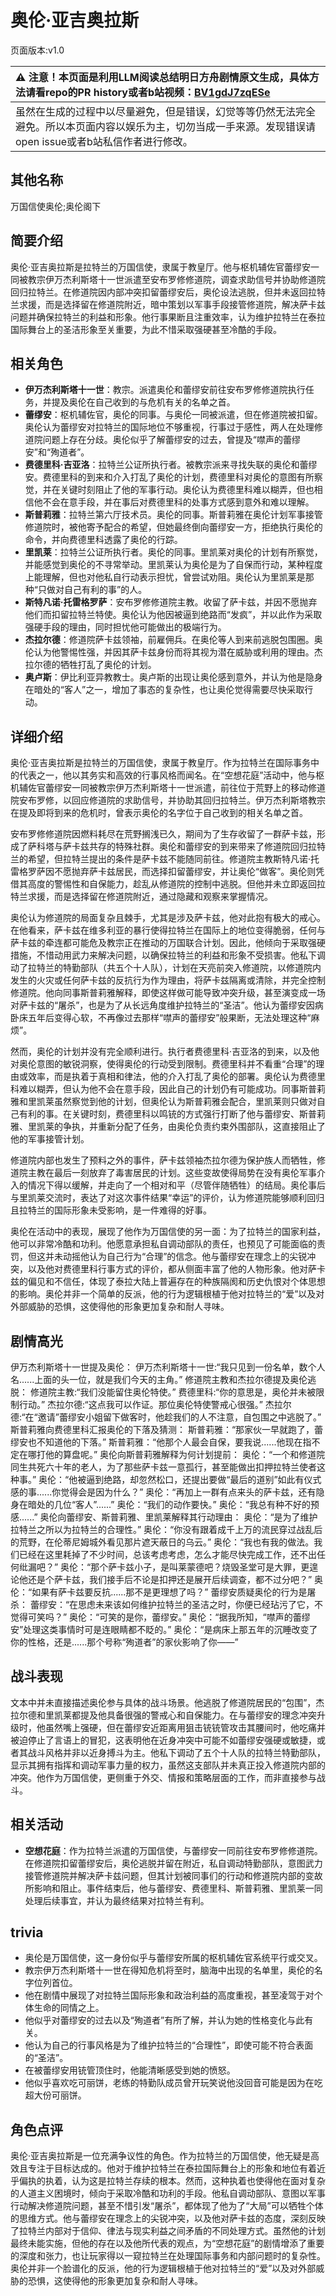 # 奥伦·亚吉奥拉斯
页面版本:v1.0
 

| :warning: 注意！本页面是利用LLM阅读总结明日方舟剧情原文生成，具体方法请看repo的PR history或者b站视频：[BV1gdJ7zqESe](https://www.bilibili.com/video/BV1gdJ7zqESe/)         |
|:----------------------------|
| 虽然在生成的过程中以尽量避免，但是错误，幻觉等等仍然无法完全避免。所以本页面内容以娱乐为主，切勿当成一手来源。发现错误请open issue或者b站私信作者进行修改。|



## 其他名称
万国信使奥伦;奥伦阁下
## 简要介绍
奥伦·亚吉奥拉斯是拉特兰的万国信使，隶属于教皇厅。他与枢机辅佐官蕾缪安一同被教宗伊万杰利斯塔十一世派遣至安布罗修修道院，调查求助信号并协助修道院回归拉特兰。在修道院因内部冲突扣留蕾缪安后，奥伦设法逃脱，但并未返回拉特兰求援，而是选择留在修道院附近，暗中策划以军事手段接管修道院，解决萨卡兹问题并确保拉特兰的利益和形象。他行事果断且注重效率，认为维护拉特兰在泰拉国际舞台上的圣洁形象至关重要，为此不惜采取强硬甚至冷酷的手段。
## 相关角色
-   **伊万杰利斯塔十一世**：教宗。派遣奥伦和蕾缪安前往安布罗修修道院执行任务，并提及奥伦在自己收到的与危机有关的名单之首。
-   **蕾缪安**：枢机辅佐官，奥伦的同事。与奥伦一同被派遣，但在修道院被扣留。奥伦认为蕾缪安对拉特兰的国际地位不够重视，行事过于感性，两人在处理修道院问题上存在分歧。奥伦似乎了解蕾缪安的过去，曾提及“噤声的蕾缪安”和“殉道者”。
-   **费德里科·吉亚洛**：拉特兰公证所执行者。被教宗派来寻找失联的奥伦和蕾缪安。费德里科的到来和介入打乱了奥伦的计划，费德里科对奥伦的意图有所察觉，并在关键时刻阻止了他的军事行动。奥伦认为费德里科难以糊弄，但也相信他不会在意手段，并在事后对费德里科的处事方式感到意外和难以理解。
-   **斯普莉雅**：拉特兰第六厅技术员。奥伦的同事。斯普莉雅在奥伦计划军事接管修道院时，被他寄予配合的希望，但她最终倒向蕾缪安一方，拒绝执行奥伦的命令，并向费德里科透露了奥伦的行踪。
-   **里凯莱**：拉特兰公证所执行者。奥伦的同事。里凯莱对奥伦的计划有所察觉，并能感觉到奥伦的不寻常举动。里凯莱认为奥伦是为了自保而行动，某种程度上能理解，但也对他私自行动表示担忧，曾尝试劝阻。奥伦认为里凯莱是那种“只做对自己有利的事”的人。
-   **斯特凡诺·托雷格罗萨**：安布罗修修道院主教。收留了萨卡兹，并因不愿抛弃他们而扣留拉特兰特使。奥伦认为他因被逼到绝路而“发疯”，并以此作为采取强硬手段的理由，同时担忧他可能做出的极端行为。
-   **杰拉尔德**：修道院萨卡兹领袖，前雇佣兵。在奥伦等人到来前逃脱包围圈。奥伦认为他警惕性强，并因其萨卡兹身份而将其视为潜在威胁或利用的理由。杰拉尔德的牺牲打乱了奥伦的计划。
-   **奥卢斯**：伊比利亚异教教士。奥卢斯的出现让奥伦感到意外，并认为他是隐身在暗处的“客人”之一，增加了事态的复杂性，也让奥伦觉得需要尽快采取行动。
## 详细介绍
奥伦·亚吉奥拉斯是拉特兰的万国信使，隶属于教皇厅。作为拉特兰在国际事务中的代表之一，他以其务实和高效的行事风格而闻名。在“空想花庭”活动中，他与枢机辅佐官蕾缪安一同被教宗伊万杰利斯塔十一世派遣，前往位于荒野上的移动修道院安布罗修，以回应修道院的求助信号，并协助其回归拉特兰。伊万杰利斯塔教宗在提及即将到来的危机时，曾表示奥伦的名字位于自己收到的相关名单之首。

安布罗修修道院因燃料耗尽在荒野搁浅已久，期间为了生存收留了一群萨卡兹，形成了萨科塔与萨卡兹共存的特殊社群。奥伦和蕾缪安的到来带来了修道院回归拉特兰的希望，但拉特兰提出的条件是萨卡兹不能随同前往。修道院主教斯特凡诺·托雷格罗萨因不愿抛弃萨卡兹居民，而选择扣留蕾缪安，并让奥伦“做客”。奥伦则凭借其高度的警惕性和自保能力，趁乱从修道院的控制中逃脱。但他并未立即返回拉特兰求援，而是选择留在修道院附近，通过隐藏和观察来掌握情况。

奥伦认为修道院的局面复杂且棘手，尤其是涉及萨卡兹，他对此抱有极大的戒心。在他看来，萨卡兹在维多利亚的暴行使得拉特兰在国际上的地位变得脆弱，任何与萨卡兹的牵连都可能危及教宗正在推动的万国联合计划。因此，他倾向于采取强硬措施，不惜动用武力来解决问题，以确保拉特兰的利益和形象不受损害。他私下调动了拉特兰的特勤部队（共五个十人队），计划在天亮前突入修道院，以修道院内发生的火灾或任何萨卡兹的反抗行为作为理由，将萨卡兹隔离或清除，并完全控制修道院。他向同事斯普莉雅解释，即使这样做可能导致冲突升级，甚至演变成一场对萨卡兹的“屠杀”，也是为了从长远角度维护拉特兰的“圣洁”。他认为蕾缪安因病卧床五年后变得心软，不再像过去那样“噤声的蕾缪安”般果断，无法处理这种“麻烦”。

然而，奥伦的计划并没有完全顺利进行。执行者费德里科·吉亚洛的到来，以及他对奥伦意图的敏锐洞察，使得奥伦的行动受到限制。费德里科并不看重“合理”的理由或效率，而是执着于真相和律法，他的介入打乱了奥伦的部署。奥伦认为费德里科难以糊弄，但认为他不会在意手段，因此自己的计划仍有可能成功。同事斯普莉雅和里凯莱虽然察觉到他的计划，但奥伦认为斯普莉雅会配合，里凯莱则只做对自己有利的事。在关键时刻，费德里科以鸣铳的方式强行打断了他与蕾缪安、斯普莉雅、里凯莱的争执，并重新分配了任务，由奥伦负责约束外围部队，这直接阻止了他的军事接管计划。

修道院内部也发生了预料之外的事件，萨卡兹领袖杰拉尔德为保护族人而牺牲，修道院主教在最后一刻放弃了毒害居民的计划。这些变故使得局势在没有奥伦军事介入的情况下得以缓解，并走向了一个相对和平（尽管伴随牺牲）的结局。奥伦事后与里凯莱交流时，表达了对这次事件结果“幸运”的评价，认为修道院能够顺利回归且拉特兰的国际形象未受影响，是一件难得的好事。

奥伦在活动中的表现，展现了他作为万国信使的另一面：为了拉特兰的国家利益，他可以非常冷酷和功利。他愿意承担私自调动部队的责任，也预见了可能面临的责罚，但这并未动摇他认为自己行为“合理”的信念。他与蕾缪安在理念上的尖锐冲突，以及他对费德里科行事方式的评价，都从侧面丰富了他的人物形象。他对萨卡兹的偏见和不信任，体现了泰拉大陆上普遍存在的种族隔阂和历史仇恨对个体思想的影响。奥伦并非一个简单的反派，他的行为逻辑根植于他对拉特兰的“爱”以及对外部威胁的恐惧，这使得他的形象更加复杂和耐人寻味。
## 剧情高光
伊万杰利斯塔十一世提及奥伦：
伊万杰利斯塔十一世:“我只见到一份名单，数个人名......上面的头一位，就是我们今天的主角。”
修道院主教和杰拉尔德提及奥伦逃脱：
修道院主教:“我们没能留住奥伦特使。”
费德里科:“你的意思是，奥伦并未被限制行动。”
杰拉尔德:“这点我可以作证。那位奥伦特使警戒心很强。”
杰拉尔德:“在“邀请”蕾缪安小姐留下做客时，他趁我们的人不注意，自包围之中逃脱了。”
斯普莉雅向费德里科汇报奥伦的下落及猜测：
斯普莉雅：“那家伙一早就跑了，蕾缪安也不知道他的下落。”
斯普莉雅：“他那个人最会自保，要我说......他现在指不定在哪打他的算盘呢。”
奥伦向斯普莉雅解释为何计划提前：
奥伦：“一个和修道院同生共死六十年的老人，为了那些萨卡兹一意孤行，甚至能做出扣押拉特兰使者这种事。”
奥伦：“他被逼到绝路，却忽然松口，还提出要做“最后的道别”如此有仪式感的事......你觉得会是因为什么？”
奥伦：“再加上一群有点来头的萨卡兹，还有隐身在暗处的几位“客人”......”
奥伦：“我们的动作要快。”
奥伦：“我总有种不好的预感......”
奥伦向蕾缪安、斯普莉雅、里凯莱解释其行动理由：
奥伦：“是为了维护拉特兰之所以为拉特兰的合理性。”
奥伦：“你没有跟着成千上万的流民穿过战乱后的荒野，在伦蒂尼姆城外看见那片遮天蔽日的乌云。”
奥伦：“我也有我的做法。我们已经在这里耗掉了不少时间，总该考虑考虑，怎么才能尽快完成工作，还不出任何纰漏吧？”
奥伦：“那个萨卡兹小子，是叫莱蒙德吧？烧毁圣堂可是大罪，更遑论他还是个萨卡兹，我们接手后不论是扣押还是展开后续调查，都不过分吧？”
奥伦：“如果有萨卡兹要反抗......那不是更理想了吗？”
蕾缪安质疑奥伦的行为是屠杀：
蕾缪安：“在思虑未来该如何维护拉特兰的圣洁之时，你便已经玷污了它，不觉得可笑吗？”
奥伦：“可笑的是你，蕾缪安。”
奥伦：“据我所知，“噤声的蕾缪安”处理这类事情时可是连眼睛都不眨的。”
奥伦：“是病床上那五年的沉睡改变了你的性格，还是......那个号称“殉道者”的家伙影响了你——”
## 战斗表现
文本中并未直接描述奥伦参与具体的战斗场景。他逃脱了修道院居民的“包围”，杰拉尔德和里凯莱都提及他具备很强的警戒心和自保能力。在与蕾缪安的理念冲突升级时，他虽然嘴上强硬，但在蕾缪安近距离用狙击铳铳管攻击其腰间时，他吃痛并被迫停止了言语上的冒犯，这表明他在近身冲突中可能不如蕾缪安强硬或敏捷，或者其战斗风格并非以近身搏斗为主。他私下调动了五个十人队的拉特兰特勤部队，显示其拥有指挥和调动军事力量的权力，虽然这支部队并未真正投入修道院内部的冲突。他作为万国信使，更侧重于外交、情报和策略层面的工作，而非直接参与战斗。
## 相关活动
-   **空想花庭**：作为拉特兰派遣的万国信使，与蕾缪安一同前往安布罗修修道院。在修道院扣留蕾缪安后，奥伦逃脱并留在附近，私自调动特勤部队，意图武力接管修道院并解决萨卡兹问题，但其计划被同事们的行动和修道院内部的变故所影响和阻止。事件结束后，他与蕾缪安、费德里科、斯普莉雅、里凯莱一同处理后续事宜，并认为最终结果对拉特兰有利。
## trivia
-   奥伦是万国信使，这一身份似乎与蕾缪安所属的枢机辅佐官系统平行或交叉。
-   教宗伊万杰利斯塔十一世在得知危机将至时，脑海中出现的名单里，奥伦的名字位列首位。
-   他在剧情中展现了对拉特兰国际形象和政治利益的高度重视，甚至凌驾于对个体生命的同情之上。
-   他似乎对蕾缪安的过去以及“殉道者”有所了解，并认为她的性格变化与此有关。
-   他认为自己的行事风格是为了维护拉特兰的“合理性”，即使可能不符合表面的“圣洁”。
-   在被蕾缪安用铳管顶住时，他能清晰感受到她的愤怒。
-   他似乎喜欢吃可丽饼，老练的特勤队成员曾开玩笑说他没回音可能是因为在吃超大份可丽饼。
## 角色点评
奥伦·亚吉奥拉斯是一位充满争议性的角色。作为拉特兰的万国信使，他无疑是高效且专注于目标达成的。他对于维护拉特兰在泰拉国际舞台上的形象和地位有着近乎偏执的执着，认为这是拉特兰存续的根本。然而，这种执着也使得他在面对复杂的人道主义困境时，倾向于采取冷酷和功利的手段。他私自调动部队、意图以军事行动解决修道院问题，甚至不惜引发“屠杀”，都体现了他为了“大局”可以牺牲个体的思维方式。他与蕾缪安在理念上的尖锐冲突，以及他对萨卡兹的态度，深刻反映了拉特兰内部对于信仰、律法与现实利益之间矛盾的不同处理方式。虽然他的计划最终未能实施，但他的存在以及他所代表的观点，为“空想花庭”的剧情增添了重要的深度和张力，也让玩家得以一窥拉特兰在处理国际事务和内部问题时的复杂性。奥伦并非一个脸谱化的反派，他的行为逻辑根植于他对拉特兰的“爱”以及对外部威胁的恐惧，这使得他的形象更加复杂和耐人寻味。